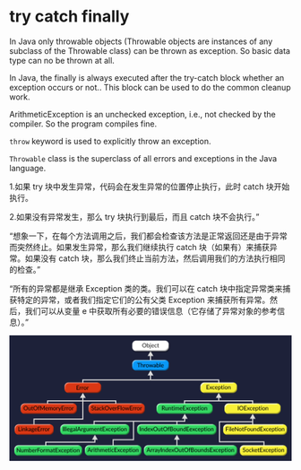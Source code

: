 #  try catch finally 


In Java only throwable objects (Throwable objects are instances of any subclass of the Throwable class) can be thrown as exception. So basic data type can no be thrown at all. 

In Java, the finally is always executed after the try-catch block whether an exception occurs or not.. This block can be used to do the common cleanup work. 

ArithmeticException is an unchecked exception, i.e., not checked by the compiler. So the program compiles fine. 




`throw` keyword is used to explicitly throw an exception. 

`Throwable` class is the superclass of all errors and exceptions in the Java language.

1.如果 try 块中发生异常，代码会在发生异常的位置停止执行，此时 catch 块开始执行。

2.如果没有异常发生，那么 try 块执行到最后，而且 catch 块不会执行。”

“想象一下，在每个方法调用之后，我们都会检查该方法是正常返回还是由于异常而突然终止。如果发生异常，那么我们继续执行 catch 块（如果有）来捕获异常。如果没有 catch 块，那么我们终止当前方法，然后调用我们的方法执行相同的检查。”

“所有的异常都是继承 Exception 类的类。我们可以在 catch 块中指定异常类来捕获特定的异常，或者我们指定它们的公有父类 Exception 来捕获所有异常。然后，我们可以从变量 e 中获取所有必要的错误信息（它存储了异常对象的参考信息）。”

![](throwable.jpeg)


